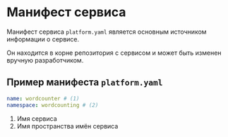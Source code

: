 # Манифест сервиса

Манифест сервиса `platform.yaml` является основным источником информации о
сервисе.

Он находится в корне репозитория с сервисом и может быть изменен вручную
разработчиком.

## Пример манифеста `platform.yaml`

<!-- @formatter:off -->
```yaml
name: wordcounter # (1)
namespace: wordcounting # (2)
```
<!-- @formatter:on -->

1. Имя сервиса
2. Имя пространства имён сервиса
